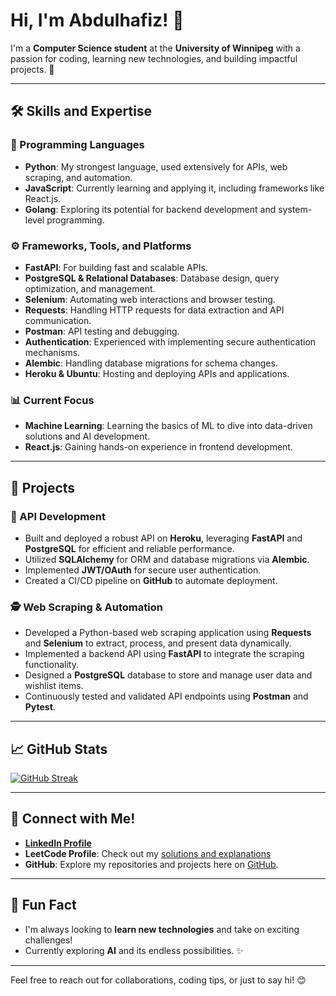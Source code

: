 # Hi, I'm Abdulhafiz! 👋

I'm a **Computer Science student** at the **University of Winnipeg** with a passion for coding, learning new technologies, and building impactful projects. 🚀

---

## 🛠️ Skills and Expertise

### 🐍 Programming Languages
- **Python**: My strongest language, used extensively for APIs, web scraping, and automation.
- **JavaScript**: Currently learning and applying it, including frameworks like React.js.
- **Golang**: Exploring its potential for backend development and system-level programming.

### ⚙️ Frameworks, Tools, and Platforms
- **FastAPI**: For building fast and scalable APIs.
- **PostgreSQL & Relational Databases**: Database design, query optimization, and management.
- **Selenium**: Automating web interactions and browser testing.
- **Requests**: Handling HTTP requests for data extraction and API communication.
- **Postman**: API testing and debugging.
- **Authentication**: Experienced with implementing secure authentication mechanisms.
- **Alembic**: Handling database migrations for schema changes.
- **Heroku & Ubuntu**: Hosting and deploying APIs and applications.

### 📊 Current Focus
- **Machine Learning**: Learning the basics of ML to dive into data-driven solutions and AI development.
- **React.js**: Gaining hands-on experience in frontend development.

---

## 🌟 Projects

### 📡 API Development
- Built and deployed a robust API on **Heroku**, leveraging **FastAPI** and **PostgreSQL** for efficient and reliable performance.
- Utilized **SQLAlchemy** for ORM and database migrations via **Alembic**.
- Implemented **JWT/OAuth** for secure user authentication.
- Created a CI/CD pipeline on **GitHub** to automate deployment.

### 🕵️ Web Scraping & Automation
- Developed a Python-based web scraping application using **Requests** and **Selenium** to extract, process, and present data dynamically.
- Implemented a backend API using **FastAPI** to integrate the scraping functionality.
- Designed a **PostgreSQL** database to store and manage user data and wishlist items.
- Continuously tested and validated API endpoints using **Postman** and **Pytest**.

---

## 📈 GitHub Stats

[![GitHub Streak](https://streak-stats.demolab.com?user=haaffiiizzz&theme=highcontrast&hide_border=false)](https://git.io/streak-stats)

---

## 🤝 Connect with Me!

- **[LinkedIn Profile](https://www.linkedin.com/in/haaffiiizzz)**
- **LeetCode Profile**: Check out my [solutions and explanations](https://leetcode.com/u/Haaffiiizzz/)
- **GitHub**: Explore my repositories and projects here on [GitHub](https://github.com/haaffiiizzz).

---

## 🌱 Fun Fact
- I'm always looking to **learn new technologies** and take on exciting challenges!
- Currently exploring **AI** and its endless possibilities. ✨

---

Feel free to reach out for collaborations, coding tips, or just to say hi! 😊
